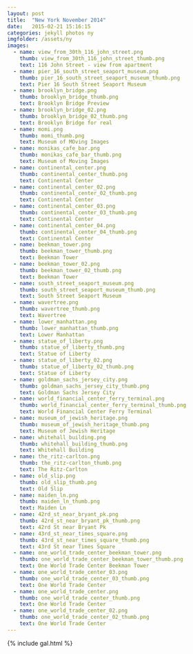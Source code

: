```yaml
---
layout: post
title:  "New York November 2014"
date:   2015-02-21 15:16:15
categories: jekyll photos ny
imgfolder: /assets/ny 
images:
  - name: view_from_30th_116_john_street.png
    thumb: view_from_30th_116_john_street_thumb.png
    text: 116 John Street - view from apartment
  - name: pier_16_south_street_seaport_museum.png
    thumb: pier_16_south_street_seaport_museum_thumb.png
    text: Pier 16 South Street Seaport Museum
  - name: brooklyn_bridge.png
    thumb: brooklyn_bridge_thumb.png
    text: Brooklyn Bridge Preview
  - name: brooklyn_bridge_02.png
    thumb: brooklyn_bridge_02_thumb.png
    text: Brooklyn Bridge for real
  - name: momi.png
    thumb: momi_thumb.png
    text: Museum of MOving Images
  - name: monikas_cafe_bar.png
    thumb: monikas_cafe_bar_thumb.png
    text: Museum of Moving Images
  - name: continental_center.png
    thumb: continental_center_thumb.png
    text: Continental Center
  - name: continental_center_02.png
    thumb: continental_center_02_thumb.png
    text: Continental Center
  - name: continental_center_03.png
    thumb: continental_center_03_thumb.png
    text: Continental Center
  - name: continental_center_04.png
    thumb: continental_center_04_thumb.png
    text: Continental Center
  - name: beekman_tower.png
    thumb: beekman_tower_thumb.png
    text: Beekman Tower
  - name: beekman_tower_02.png
    thumb: beekman_tower_02_thumb.png
    text: Beekman Tower
  - name: south_street_seaport_museum.png
    thumb: south_street_seaport_museum_thumb.png
    text: South Street Seaport Museum
  - name: wavertree.png
    thumb: wavertree_thumb.png
    text: Wavertree
  - name: lower_manhattan.png
    thumb: lower_manhattan_thumb.png
    text: Lower Manhattan
  - name: statue_of_liberty.png
    thumb: statue_of_liberty_thumb.png
    text: Statue of Liberty
  - name: statue_of_liberty_02.png
    thumb: statue_of_liberty_02_thumb.png
    text: Statue of Liberty
  - name: goldman_sachs_jersey_city.png
    thumb: goldman_sachs_jersey_city_thumb.png
    text: Goldman Sachs Jersey City
  - name: world_financial_center_ferry_terminal.png
    thumb: world_financial_center_ferry_terminal_thumb.png
    text: World Financial Center Ferry Terminal
  - name: museum_of_jewish_heritage.png
    thumb: museum_of_jewish_heritage_thumb.png
    text: Museum of Jewish Heritage
  - name: whitehall_building.png
    thumb: whitehall_building_thumb.png
    text: Whitehall Building
  - name: the_ritz-carlton.png
    thumb: the_ritz-carlton_thumb.png
    text: The Ritz-Carlton
  - name: old_slip.png
    thumb: old_slip_thumb.png
    text: Old Slip
  - name: maiden_ln.png
    thumb: maiden_ln_thumb.png
    text: Maiden Ln
  - name: 42rd_st_near_bryant_pk.png
    thumb: 42rd_st_near_bryant_pk_thumb.png
    text: 42rd St near Bryant Pk
  - name: 43rd_st_near_times_square.png
    thumb: 43rd_st_near_times_square_thumb.png
    text: 43rd St near Times Square
  - name: one_world_trade_center_beekman_tower.png
    thumb: one_world_trade_center_beekman_tower_thumb.png
    text: One World Trade Center Beekman Tower
  - name: one_world_trade_center_03.png
    thumb: one_world_trade_center_03_thumb.png
    text: One World Trade Center
  - name: one_world_trade_center.png
    thumb: one_world_trade_center_thumb.png
    text: One World Trade Center
  - name: one_world_trade_center_02.png
    thumb: one_world_trade_center_02_thumb.png
    text: One World Trade Center
---
```


{% include gal.html %}
